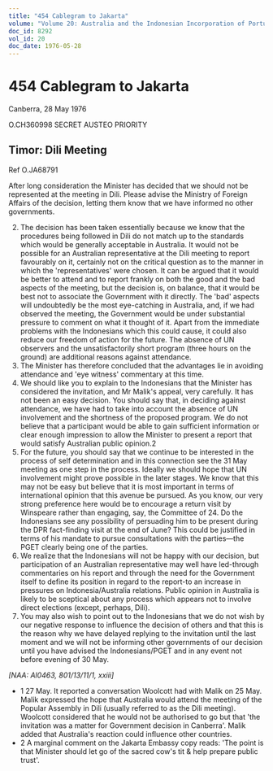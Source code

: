 ```yaml
---
title: "454 Cablegram to Jakarta"
volume: "Volume 20: Australia and the Indonesian Incorporation of Portuguese Timor, 1974-1976"
doc_id: 8292
vol_id: 20
doc_date: 1976-05-28
---
```


# 454 Cablegram to Jakarta

Canberra, 28 May 1976

O.CH360998 SECRET AUSTEO PRIORITY

## Timor: Dili Meeting

Ref O.JA68791

After long consideration the Minister has decided that we should not be represented at the meeting in Dili. Please advise the Ministry of Foreign Affairs of the decision, letting them know that we have informed no other governments.

  2. The decision has been taken essentially because we know that the procedures being followed in Dili do not match up to the standards which would be generally acceptable in Australia. It would not be possible for an Australian representative at the Dili meeting to report favourably on it, certainly not on the critical question as to the manner in which the 'representatives' were chosen. It can be argued that it would be better to attend and to report frankly on both the good and the bad aspects of the meeting, but the decision is, on balance, that it would be best not to associate the Government with it directly. The 'bad' aspects will undoubtedly be the most eye-catching in Australia, and, if we had observed the meeting, the Government would be under substantial pressure to comment on what it thought of it. Apart from the immediate problems with the Indonesians which this could cause, it could also reduce our freedom of action for the future. The absence of UN observers and the unsatisfactorily short program (three hours on the ground) are additional reasons against attendance.
  3. The Minister has therefore concluded that the advantages lie in avoiding attendance and 'eye witness' commentary at this time.
  4. We should like you to explain to the Indonesians that the Minister has considered the invitation, and Mr Malik's appeal, very carefully. It has not been an easy decision. You should say that, in deciding against attendance, we have had to take into account the absence of UN involvement and the shortness of the proposed program. We do not believe that a participant would be able to gain sufficient information or clear enough impression to allow the Minister to present a report that would satisfy Australian public opinion.2
  5. For the future, you should say that we continue to be interested in the process of self determination and in this connection see the 31 May meeting as one step in the process. Ideally we should hope that UN involvement might prove possible in the later stages. We know that this may not be easy but believe that it is most important in terms of international opinion that this avenue be pursued. As you know, our very strong preference here would be to encourage a return visit by Winspeare rather than engaging, say, the Committee of 24. Do the Indonesians see any possibility of persuading him to be present during the DPR fact-finding visit at the end of June? This could be justified in terms of his mandate to pursue consultations with the parties—the PGET clearly being one of the parties.
  6. We realize that the Indonesians will not be happy with our decision, but participation of an Australian representative may well have led-through commentaries on his report and through the need for the Government itself to define its position in regard to the report-to an increase in pressures on Indonesia/Australia relations. Public opinion in Australia is likely to be sceptical about any process which appears not to involve direct elections (except, perhaps, Dili).
  7. You may also wish to point out to the Indonesians that we do not wish by our negative response to influence the decision of others and that this is the reason why we have delayed replying to the invitation until the last moment and we will not be informing other governments of our decision until you have advised the Indonesians/PGET and in any event not before evening of 30 May.



_[NAA: Al0463, 801/13/11/1, xxiii]_

  * 1 27 May. It reported a conversation Woolcott had with Malik on 25 May. Malik expressed the hope that Australia would attend the meeting of the Popular Assembly in Dili (usually referred to as the Dili meeting). Woolcott considered that he would not be authorised to go but that 'the invitation was a matter for Government decision in Canberra'. Malik added that Australia's reaction could influence other countries.
  * 2 A marginal comment on the Jakarta Embassy copy reads: 'The point is that Minister should let go of the sacred cow's tit &amp; help prepare public trust'.


